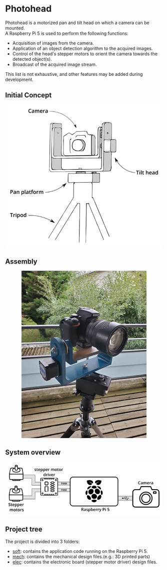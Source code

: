 # Photohead

Photohead is a motorized pan and tilt head on which a camera can be mounted.\
A Raspberry Pi 5 is used to perform the following functions:
 - Acquisition of images from the camera.
 - Application of an object detection algorithm to the acquired images.
 - Control of the head's stepper motors to orient the camera towards the detected object(s).
 - Broadcast of the acquired image stream.

This list is not exhaustive, and other features may be added during development.

## Initial Concept

<p align="center">
  <img src="doc/res/global_concept_sketch.png" alt="image" width="500" height="auto">
</p>

## Assembly

<p align="center">
  <img src="doc/res/global_assembly_photo.jpg" alt="image" width="400" height="auto">
</p>

## System overview

<p align="center">
  <img src="doc/res/global_system_overview.png" alt="image" width="700" height="auto">
</p>

## Project tree

The project is divided into 3 folders:

- [soft](soft/README.md): contains the application code running on the Raspberry Pi 5.
- [mech](mech/README.md): contains the mechanical design files.(e.g.: 3D printed parts)
- [elec](elec/README.md): contains the electronic board (stepper motor driver) design files.
